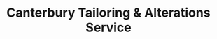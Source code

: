 ---
title: "Canterbury Tailoring & Alterations Service"
url: /canterbury/canterbury-tailoring-and-alterations-service/
shop: tailor
---